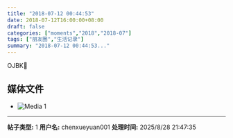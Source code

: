 ```yaml
---
title: "2018-07-12 00:44:53"
date: 2018-07-12T16:00:00+08:00
draft: false
categories: ["moments","2018","2018-07"]
tags: ["朋友圈","生活记录"]
summary: "2018-07-12 00:44:53..."
---
```


OJBK🤣

## 媒体文件

- ![Media 1](/Moments/photos/2018-07-12/201807120044530.jpg)

---

**帖子类型:** 1
**用户名:** chenxueyuan001
**处理时间:** 2025/8/28 21:47:35